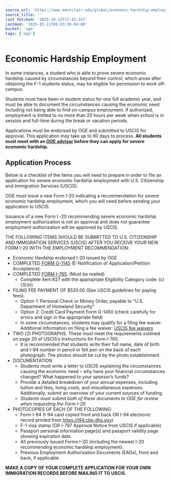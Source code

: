 ```yaml
---
source_url: 'https://www.montclair.edu/global/economic-hardship-employment/'
source_title: ''
last_fetched: '2025-10-13T17:43:35Z'
lastmod: '2025-03-11T09:03:39-04:00'
bucket: 'oge'
tags: ['oge']
---
```


# Economic Hardship Employment

In some instances, a student who is able to prove severe economic hardship caused by circumstances beyond their control, which arose after obtaining the F-1 students status, may be eligible for permission to work off-campus.

Students must have been in student status for one full academic year, and must be able to document the circumstances causing the economic need including not being able to find on-campus employment. If authorized, employment is limited to no more than 20 hours per week when school is in session and full-time during the break or vacation periods.

Applications must be endorsed by OGE and submitted to USCIS for approval. This application may take up to 90 days to process. **All students must meet with an [OGE advisor](https://www.montclair.edu/global/appointments/?wp_logged_in=true) before they can apply for severe economic hardship.**

## Application Process

Below is a checklist of the items you will need to prepare in order to file an application for severe economic hardship employment with U.S. Citizenship and Immigration Services (USCIS).

OGE must issue a new Form I-20 indicating a recommendation for severe economic hardship employment, which you will need before sending your application to USCIS.

Issuance of a new Form I -20 recommending severe economic hardship employment authorization is not an approval and does not guarantee employment authorization will be approved by USCIS.

THE FOLLOWING ITEMS SHOULD BE SUBMITTED TO U.S. CITIZENSHIP AND IMMIGRATION SERVICES (USCIS) AFTER YOU RECEIVE YOUR NEW FORM I-20 WITH THE EMPLOYMENT RECOMMENDATION:

* Economic Hardship endorsed I-20 issued by OGE
* COMPLETED [FORM G-1145](https://www.uscis.gov/g-1145) (E-Notification of Application/Petition Acceptance).
* COMPLETED [FORM I-765](https://www.uscis.gov/i-765). (Must be mailed)
  + Complete item #27 with the appropriate Eligibility Category code: (c)(3)(iii)
* FILING FEE PAYMENT OF $520.00 (See USCIS guidelines for paying fees).
  + Option 1: Personal Check or Money Order, payable to “U.S. Department of Homeland Security”
  + Option 2: Credit Card Payment Form G-1450 (check carefully for errors and sign in the appropriate field)
  + In some circumstances, students may qualify for a filing fee waiver. Additional information on filing a fee waiver: [USCIS fee waivers](https://www.uscis.gov/forms/filing-fees/additional-information-on-filing-a-fee-waiver)
* TWO (2) PHOTOGRAPHS. These must meet the requirements outlined on page 20 of USCIS’s Instructions for Form I-765.
  + It is recommended that students write their full name, date of birth and I-94 number in pencil or felt pen on the back of each photograph. The photos should be cut by the photo establishment.
* DOCUMENTATION
  + Students must write a letter to USCIS explaining the circumstances causing the economic need – why have your financial circumstances changed? What happened to your sponsor’s funds?
  + Provide a detailed breakdown of your annual expenses, including tuition and fees, living costs, and miscellaneous expenses. Additionally, submit an overview of your current sources of funding.
  + *Students must submit both of these documents to OGE for review when requesting the Form I-20.*
* PHOTOCOPIES OF EACH OF THE FOLLOWING:
  + Form I-94 (I-94 card copied front and back OR I-94 electronic record printed from <https://i94.cbp.dhs.gov>)
  + F-1 visa stamp (OR I-797 Approval Notice from USCIS if applicable)
  + Passport personal information page(s) and passport validity page showing expiration date.
  + All previously issued Forms I-20 (including the newest I-20 recommending economic hardship employment).
  + Previous Employment Authorization Documents (EADs), front and back, if applicable

**MAKE A COPY OF YOUR COMPLETE APPLICATION FOR YOUR OWN IMMIGRATION RECORDS BEFORE MAILING IT TO USCIS.**